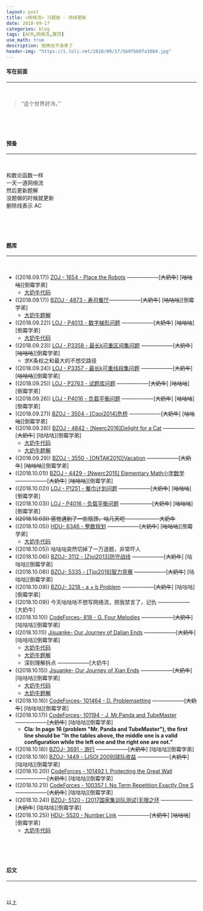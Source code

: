 ```yaml
---
layout: post
title: <网络流> 习题册 - 持续更新
date: 2018-09-17
categories: blog
tags: [ACM,网络流,置顶]
use_math: true	
description: 她再也不会来了
header-img: "https://i.loli.net/2018/09/17/5b9fbb97a3884.jpg"
---
```


#### 写在前面

---

<br>

> “这个世界好冷。” 

<br><br><br>

#### 预备

---

<br>

和数论函数一样<br>
一天一道网络流<br>
然后更新题解<br>
没题做的时候就更新<br>
删除线表示 AC

<br><br><br>

#### 题库

---

<br>

- ((2018.09.17)) [ZOJ - 1654 - Place the Robots](https://vjudge.net/problem/ZOJ-1654) ——————\[~~大奶牛~~\] \[~~咕咕咕~~\]\[倒霉学弟\]
  - [大奶牛代码](https://paste.ubuntu.com/p/SysSXHrfx2/)
- ((2018.09.17)) [BZOJ - 4873 - 寿司餐厅](https://vjudge.net/problem/HYSBZ-4873)——————\[~~大奶牛~~\] \[~~咕咕咕~~\]\[倒霉学弟\]
  - [大奶牛题解](http://seventeenjcinta.com/blog/2018/09/21/bzoj-4873/)
- ((2018.09.22)) [LOJ - P4013 - 数字梯形问题](https://www.luogu.org/problemnew/show/P4013) ——————\[~~大奶牛~~] \[~~咕咕咕~~\]\[倒霉学弟\]
  - [大奶牛代码](https://paste.ubuntu.com/p/DrRPTTV9Tx/)
- ((2018.09.23)) [LOJ - P3358 - 最长k可重区间集问题](https://www.luogu.org/problemnew/show/P3358) ——————\[~~大奶牛~~] \[~~咕咕咕~~\]\[倒霉学弟\]
  - 求K条权之和最大的不想交路径
- ((2018.09.24)) [LOJ - P3357 - 最长k可重线段集问题](https://www.luogu.org/problemnew/show/P3357) ——————\[~~大奶牛~~] \[~~咕咕咕~~\]\[倒霉学弟\]
- ((2018.09.25)) [LOJ - P2763 - 试题库问题](https://www.luogu.org/problemnew/show/P2763) ——————\[~~大奶牛~~] \[~~咕咕咕~~\]\[倒霉学弟\]
- ((2018.09.26)) [LOJ - P4016 - 负载平衡问题](https://www.luogu.org/problemnew/show/P4016) ——————\[~~大奶牛~~] \[~~咕咕咕~~\]\[倒霉学弟\]
- ((2018.09.27)) [BZOJ - 3504 - [Cqoi2014]危桥](https://www.lydsy.com/JudgeOnline/problem.php?id=3504) ——————\[~~大奶牛~~] \[~~咕咕咕~~\]\[倒霉学弟\]
- ((2018.09.28)) [BZOJ - 4842 - [Neerc2016]Delight for a Cat](https://www.lydsy.com/JudgeOnline/problem.php?id=4842) ——————\[~~大奶牛~~] \[咕咕咕\]\[倒霉学弟\]
  - [大奶牛代码](https://paste.ubuntu.com/p/msrCfwBXJF/)
  - [大奶牛题解](http://seventeenjcinta.com/blog/2018/09/29/bzoj-4842/)
- ((2018.09.29)) [BZOJ - 3550 - [ONTAK2010]Vacation](https://www.lydsy.com/JudgeOnline/problem.php?id=3550) ——————\[~~大奶牛~~] \[~~咕咕咕~~\]\[倒霉学弟\]
- ((2018.10.01)) [BZOJ - 4429 - [Nwerc2015] Elementary Math小学数学](https://www.lydsy.com/JudgeOnline/problem.php?id=4429) ——————\[~~大奶牛~~] \[~~咕咕咕~~\]\[倒霉学弟\]
- ((2018.10.02)) [LOJ - P1251 - 餐巾计划问题](https://www.luogu.org/problemnew/show/P1251) ——————\[~~大奶牛~~] \[~~咕咕咕~~\]\[倒霉学弟\]
- ((2018.10.03)) [LOJ - P4016 - 负载平衡问题](https://www.luogu.org/problemnew/show/P4016) ——————\[~~大奶牛~~] \[~~咕咕咕~~\]\[倒霉学弟\]
- ~~((2018.10.03)) 感觉遇到了一些瓶颈，咕几天吧 —————— 大奶牛~~
- ((2018.10.05)) [ HDU- 6346 - 整数规划](http://acm.hdu.edu.cn/showproblem.php?pid=6346) ——————\[~~大奶牛~~] \[~~咕咕咕~~\]\[倒霉学弟\]
  - [大奶牛代码](https://paste.ubuntu.com/p/vp8NFWvVj8/)
- ((2018.10.05)) 咕咕咕突然切掉了一万道题，非常吓人
- ((2018.10.06)) [ BZOJ- 3112 - [Zjoi2013]防守战线](https://www.lydsy.com/JudgeOnline/problem.php?id=3112) ——————\[~~大奶牛~~] \[咕咕咕\]\[倒霉学弟\]
- ((2018.10.08)) [ BZOJ- 5335 - [Tjoi2018]智力竞赛](https://www.lydsy.com/JudgeOnline/problem.php?id=5335) ——————\[~~大奶牛~~] \[咕咕咕\]\[倒霉学弟\]
- ((2018.10.09)) [ BZOJ- 3218 - a + b Problem](https://www.lydsy.com/JudgeOnline/problem.php?id=3218) ——————\[~~大奶牛~~] \[咕咕咕\]\[倒霉学弟\]
- ((2018.10.09)) 今天咕咕咕不想写网络流，把我禁言了，记仇 ——————\[大奶牛] 
- ((2018.10.10)) [ CodeForces- 818 - G. Four Melodies](http://codeforces.com/contest/818/problem/G) ——————\[~~大奶牛~~] \[咕咕咕\]\[倒霉学弟\]
- ((2018.10.11)) [Jisuanke- Our Journey of Dalian Ends](https://nanti.jisuanke.com/t/16959) ——————\[~~大奶牛~~] \[咕咕咕\]\[倒霉学弟\]
  - [大奶牛代码](https://paste.ubuntu.com/p/MhWZpznFqX/)
  - [大奶牛题解](http://seventeenjcinta.com/blog/2018/10/15/jisuanke-16959-18521/)
  - 深刻理解拆点 ——————[大奶牛]
- ((2018.10.15)) [Jisuanke- Our Journey of Xian Ends](https://nanti.jisuanke.com/t/18521) ——————\[~~大奶牛~~] \[咕咕咕\]\[倒霉学弟\]
  - [大奶牛代码](https://paste.ubuntu.com/p/B2DQWTSQ3y/)
  - [大奶牛题解](http://seventeenjcinta.com/blog/2018/10/15/jisuanke-16959-18521/)
- ((2018.10.16)) [ CodeForces- 101464 - D. Problemsetting](http://codeforces.com/gym/101464) ——————\[~~大奶牛~~] \[咕咕咕\]\[倒霉学弟\]
- ((2018.10.17)) [ CodeForces- 101194 - J. Mr.Panda and TubeMaster](http://codeforces.com/gym/101194) ——————\[~~大奶牛~~] \[咕咕咕\]\[倒霉学弟\]
  - **Cla: In page 16 (problem "Mr. Panda and TubeMaster"), the first line should be "In the tables above, the middle one is a valid configuration while the left one and the right one are not."**
- ((2018.10.18)) [ BZOJ- 3691 - 游行](https://www.lydsy.com/JudgeOnline/problem.php?id=3691) ——————\[~~大奶牛~~] \[咕咕咕\]\[倒霉学弟\]
- ((2018.10.19)) [ BZOJ- 1449 - [JSOI 2009]球队收益](https://www.lydsy.com/JudgeOnline/problem.php?id=1449) ——————\[~~大奶牛~~] \[咕咕咕\]\[倒霉学弟\]
- ((2018.10.20)) [ CodeForces - 101492 I. Protecting the Great Wall](http://codeforces.com/gym/101492) ——————\[~~大奶牛~~] \[咕咕咕\]\[倒霉学弟\]
- ((2018.10.21)) [ CodeForces - 100357 I. No Term Repetition Exactly One S](http://codeforces.com/gym/100357) ——————\[~~大奶牛~~] \[咕咕咕\]\[倒霉学弟\]
- ((2018.10.24)) [ BZOJ- 5120 - [2017国家集训队测试]无限之环](https://www.lydsy.com/JudgeOnline/problem.php?id=5120) ——————\[~~大奶牛~~] \[咕咕咕\]\[倒霉学弟\]
- ((2018.10.25)) [ HDU- 5520 - Number Link](http://acm.hdu.edu.cn/showproblem.php?pid=5520) ——————\[~~大奶牛~~] \[~~咕咕咕~~\]\[倒霉学弟\]
    - [大奶牛代码](https://paste.ubuntu.com/p/QbNnJgRJvN/)

<br><br><br>

#### 后文

---

<br>

以上
